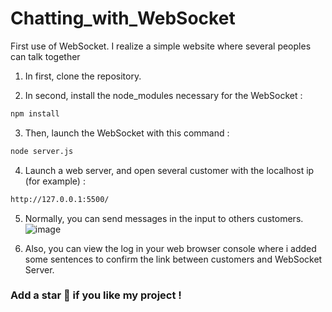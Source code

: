# Chatting_with_WebSocket
First use of WebSocket. I realize a simple website where several peoples can talk together


1. In first, clone the repository.

2. In second, install the node_modules necessary for the WebSocket :
```sh
npm install
```

3. Then, launch the WebSocket with this command :
```sh
node server.js
```

4. Launch a web server, and open several customer with the localhost ip (for example) :
```sh
http://127.0.0.1:5500/
```

5. Normally, you can send messages in the input to others customers.
![image](https://github.com/user-attachments/assets/6b4b7bd7-7745-470b-a4a0-d6a0cc108d52)

6. Also, you can view the log in your web browser console where i added some sentences to confirm the link between customers and WebSocket Server.


### Add a star 🌟 if you like my project !
